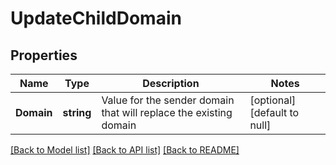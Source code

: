 # UpdateChildDomain

## Properties
Name | Type | Description | Notes
------------ | ------------- | ------------- | -------------
**Domain** | **string** | Value for the sender domain that will replace the existing domain | [optional] [default to null]

[[Back to Model list]](../README.md#documentation-for-models) [[Back to API list]](../README.md#documentation-for-api-endpoints) [[Back to README]](../README.md)

